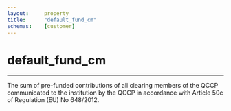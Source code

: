 ```yaml
---
layout:		property
title:		"default_fund_cm"
schemas:	[customer]
---
```


# default_fund_cm

---

The sum of pre-funded contributions of all clearing members of the QCCP communicated to the institution by the QCCP in accordance with Article 50c of Regulation (EU) No 648/2012.

[Article 50c]: https://www.legislation.gov.uk/eur/2012/648/article/50c


